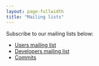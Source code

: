```yaml
---
layout: page-fullwidth
title: "Mailing lists"
---
```


Subscribe to our mailing lists below:

* [Users mailing list](http://groups.google.com/group/dkpro-core-user)
* [Developers mailing list](http://groups.google.com/group/dkpro-core-developers)
* [Commits](http://groups.google.com/group/dkpro-core-source)
